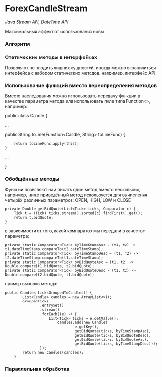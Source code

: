 # ForexCandleStream
*Java Stream API, DateTime API*

Максимальный эффект от использования новы
### Алгоритм

### Статические методы в интерфейсах
Позволяют не плодить лишних сущностей, иногда можно ограничиться интерфейса с набором статических методов, например, интерфейс API.

### Использование функций вместо переопределения методов
Вместо наследования можно использовать передачу функции в качестве параметра метода или использовать поле типа Function<>, например:

public class Candle {

...

public String toLine(Function<Candle, String> toLineFunc) {
        
        return toLineFunc.apply(this);
    }
...

}

### Обобщённые методы

Функции позволяют нам писать один метод вместо нескольких, например, ниже приведённый метод используется для вычисления четырёх различных параметров: OPEN, HIGH, LOW и CLOSE


    private Double getBidQuote(List<Tick> ticks, Comparator c) {
        Tick t = (Tick) ticks.stream().sorted(c).findFirst().get();
        return t.bidQuote;
    }

в зависимости от того, какой компаратор мы передали в качестве параметра:

    private static Comparator<Tick> byTimeStampAsc = (t1, t2) -> t1.dateTimeStamp.compareTo(t2.dateTimeStamp);
    private static Comparator<Tick> byTimeStampDesc = (t1, t2) -> t2.dateTimeStamp.compareTo(t1.dateTimeStamp);
    private static Comparator<Tick> byBidQuoteAsc = (t1, t2) -> Double.compare(t1.bidQuote, t2.bidQuote);
    private static Comparator<Tick> byBidQuoteDesc = (t1, t2) -> Double.compare(t2.bidQuote, t1.bidQuote);


пример вызовов метода:

	public Candles ticksGroupedToCandles() {
			List<Candle> candles = new ArrayList<>();
			groupedTicks
					.entrySet()
					.stream()
					.forEach((e) -> {
						List<Tick> ticks = e.getValue();
							candles.add(new Candle(
									e.getKey(),
									getBidQuote(ticks, byTimeStampAsc),
									getBidQuote(ticks, byBidQuoteDesc),
									getBidQuote(ticks, byBidQuoteAsc),
									getBidQuote(ticks, byTimeStampDesc)));
					});
			return new Candles(candles);
		}
            
### Параллельная обработка




